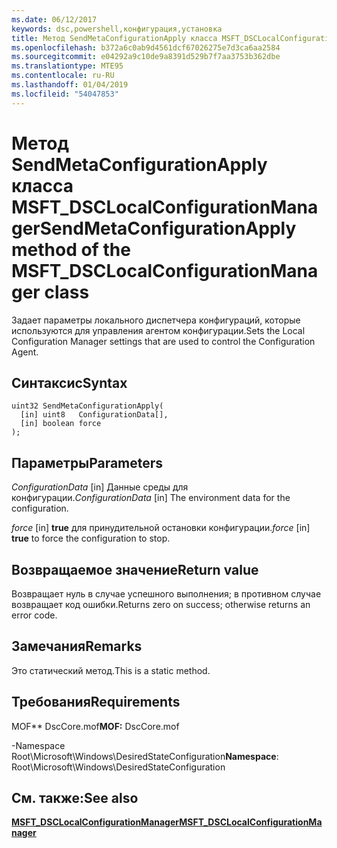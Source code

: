 ```yaml
---
ms.date: 06/12/2017
keywords: dsc,powershell,конфигурация,установка
title: Метод SendMetaConfigurationApply класса MSFT_DSCLocalConfigurationManager
ms.openlocfilehash: b372a6c0ab9d4561dcf67026275e7d3ca6aa2584
ms.sourcegitcommit: e04292a9c10de9a8391d529b7f7aa3753b362dbe
ms.translationtype: MTE95
ms.contentlocale: ru-RU
ms.lasthandoff: 01/04/2019
ms.locfileid: "54047853"
---
```

# <a name="sendmetaconfigurationapply-method-of-the-msftdsclocalconfigurationmanager-class"></a><span data-ttu-id="dd6f3-103">Метод SendMetaConfigurationApply класса MSFT_DSCLocalConfigurationManager</span><span class="sxs-lookup"><span data-stu-id="dd6f3-103">SendMetaConfigurationApply method of the MSFT_DSCLocalConfigurationManager class</span></span>

<span data-ttu-id="dd6f3-104">Задает параметры локального диспетчера конфигураций, которые используются для управления агентом конфигурации.</span><span class="sxs-lookup"><span data-stu-id="dd6f3-104">Sets the Local Configuration Manager settings that are used to control the Configuration Agent.</span></span>

## <a name="syntax"></a><span data-ttu-id="dd6f3-105">Синтаксис</span><span class="sxs-lookup"><span data-stu-id="dd6f3-105">Syntax</span></span>

```mof
uint32 SendMetaConfigurationApply(
  [in] uint8   ConfigurationData[],
  [in] boolean force
);
```

## <a name="parameters"></a><span data-ttu-id="dd6f3-106">Параметры</span><span class="sxs-lookup"><span data-stu-id="dd6f3-106">Parameters</span></span>

<span data-ttu-id="dd6f3-107">*ConfigurationData* \[in\] Данные среды для конфигурации.</span><span class="sxs-lookup"><span data-stu-id="dd6f3-107">*ConfigurationData* \[in\] The environment data for the configuration.</span></span>

<span data-ttu-id="dd6f3-108">*force* \[in\] **true** для принудительной остановки конфигурации.</span><span class="sxs-lookup"><span data-stu-id="dd6f3-108">*force* \[in\] **true** to force the configuration to stop.</span></span>

## <a name="return-value"></a><span data-ttu-id="dd6f3-109">Возвращаемое значение</span><span class="sxs-lookup"><span data-stu-id="dd6f3-109">Return value</span></span>

<span data-ttu-id="dd6f3-110">Возвращает нуль в случае успешного выполнения; в противном случае возвращает код ошибки.</span><span class="sxs-lookup"><span data-stu-id="dd6f3-110">Returns zero on success; otherwise returns an error code.</span></span>

## <a name="remarks"></a><span data-ttu-id="dd6f3-111">Замечания</span><span class="sxs-lookup"><span data-stu-id="dd6f3-111">Remarks</span></span>

<span data-ttu-id="dd6f3-112">Это статический метод.</span><span class="sxs-lookup"><span data-stu-id="dd6f3-112">This is a static method.</span></span>

## <a name="requirements"></a><span data-ttu-id="dd6f3-113">Требования</span><span class="sxs-lookup"><span data-stu-id="dd6f3-113">Requirements</span></span>

<span data-ttu-id="dd6f3-114">MOF\*\* DscCore.mof</span><span class="sxs-lookup"><span data-stu-id="dd6f3-114">**MOF:** DscCore.mof</span></span>

<span data-ttu-id="dd6f3-115">-Namespace Root\Microsoft\Windows\DesiredStateConfiguration</span><span class="sxs-lookup"><span data-stu-id="dd6f3-115">**Namespace**: Root\Microsoft\Windows\DesiredStateConfiguration</span></span>

## <a name="see-also"></a><span data-ttu-id="dd6f3-116">См. также:</span><span class="sxs-lookup"><span data-stu-id="dd6f3-116">See also</span></span>

[<span data-ttu-id="dd6f3-117">**MSFT_DSCLocalConfigurationManager**</span><span class="sxs-lookup"><span data-stu-id="dd6f3-117">**MSFT_DSCLocalConfigurationManager**</span></span>](msft-dsclocalconfigurationmanager.md)